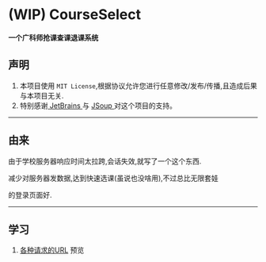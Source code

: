 # (WIP) CourseSelect
**一个广科师抢课查课退课系统**

## 声明
1. 本项目使用 `MIT License`,根据协议允许您进行任意修改/发布/传播,且造成后果与本项目无关.
2. 特别感谢<a href="https://www.jetbrains.com"> JetBrains </a>  与 <a href="https://jsoup.org/"> JSoup </a>对这个项目的支持。
---

## 由来
由于学校服务器响应时间太拉跨,会话失效,就写了一个这个东西.

减少对服务器发数据,达到快速选课(虽说也没啥用),不过总比无限套娃

的登录页面好.

---

## 学习

1. [各种请求的URL](https://github.com/ciallo-dev/CourseSelector/blob/master/src/main/java/moe/select/utils/URLConstants.java) 预览